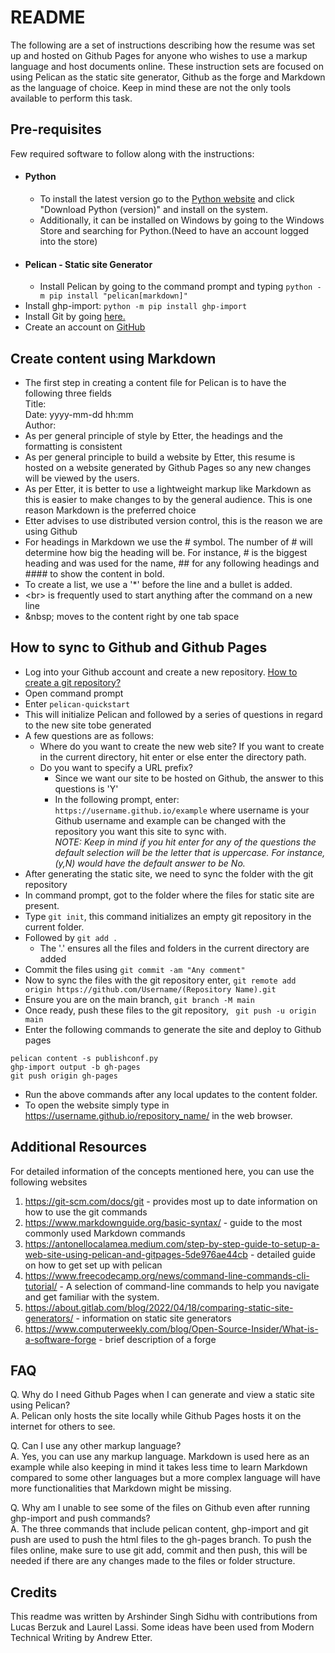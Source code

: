 # README

The following are a set of instructions describing how the resume was set up and hosted on Github Pages for anyone who wishes to use a markup language and host documents online. These instruction sets are focused on using Pelican as the static site generator, Github as the forge and Markdown as the language of choice. Keep in mind these are not the only tools available to perform this task.

## Pre-requisites
Few required software to follow along with the instructions:
* #### Python
  * To install the latest version go to the [Python website](https://www.python.org/downloads/) and click "Download Python (version)" and install on the system.   
  * Additionally, it can be installed on Windows by going to the Windows Store and searching for Python.(Need to have an account logged into the store) 
* #### Pelican - Static site Generator
  * Install Pelican by going to the command prompt and typing ``python -m pip install "pelican[markdown]"``
* Install ghp-import: ``python -m pip install ghp-import``
* Install Git by going [here.](https://git-scm.com/)
* Create an account on [GitHub](https://github.com/)

## Create content using Markdown
* The first step in creating a content file for Pelican is to have the following three fields <br> Title: <br> Date: yyyy-mm-dd hh:mm <br> Author:
* As per general principle of style by Etter, the headings and the formatting is consistent
* As per general principle to build a website by Etter, this resume is hosted on a website generated by Github Pages so any new changes will be viewed by the users.
* As per Etter, it is better to use a lightweight markup like Markdown as this is easier to make changes to by the general audience. This is one reason Markdown is the preferred choice
* Etter advises to use distributed version control, this is the reason we are using Github
* For headings in Markdown we use the # symbol. The number of # will determine how big the heading will be. For instance, # is the biggest heading and was used for the name, ## for any following headings and #### to show the content in bold.
* To create a list, we use a '*' before the line and a bullet is added.
* \<br> is frequently used to start anything after the command on a new line
* \&nbsp; moves to the content right by one tab space

## How to sync to Github and Github Pages
*  Log into your Github account and create a new repository. [How to create a git repository?](https://docs.github.com/en/repositories/creating-and-managing-repositories/creating-a-new-repository)
*  Open command prompt
*  Enter ``pelican-quickstart``
*  This will initialize Pelican and followed by a series of questions in regard to the new site tobe generated
*  A few questions are as follows:
   * Where do you want to create the new web site? If you want to create in the current directory, hit enter or else enter the directory path.
   * Do you want to specify a URL prefix? 
     * Since we want our site to be hosted on Github, the answer to this questions is 'Y'
     * In the following prompt, enter: ``https://username.github.io/example`` where username is your Github username and example can be changed with the repository you want this site to sync with.<br>
 _NOTE: Keep in mind if you hit enter for any of the questions the default selection will be the letter that is uppercase. For instance, (y,N) would have the default answer to be No._
* After generating the static site, we need to sync the folder with the git repository
* In command prompt, got to the folder where the files for static site are present.
* Type ``git init``, this command initializes an empty git repository in the current folder.
* Followed by ``git add .``
  * The '.' ensures all the files and folders in the current directory are added
* Commit the files using ``git commit -am "Any comment"``
* Now to sync the files with the git repository enter, ``git remote add origin https://github.com/Username/(Repository Name).git``
* Ensure you are on the main branch, ``git branch -M main``
* Once ready, push these files to the git repository, `` git push -u origin main``
* Enter the following commands to generate the site and deploy to Github pages <br>
```
pelican content -s publishconf.py
ghp-import output -b gh-pages
git push origin gh-pages 
```
*  Run the above commands after any local updates to the content folder.
*  To open the website simply type in https://username.github.io/repository_name/ in the web browser.

## Additional Resources

For detailed information of the concepts mentioned here, you can use the following websites
1. https://git-scm.com/docs/git - provides most up to date information on how to use the git commands
2. https://www.markdownguide.org/basic-syntax/ - guide to the most commonly used Markdown commands
3. https://antonellocalamea.medium.com/step-by-step-guide-to-setup-a-web-site-using-pelican-and-gitpages-5de976ae44cb - detailed guide on how to get set up with pelican
4. https://www.freecodecamp.org/news/command-line-commands-cli-tutorial/ - A selection of command-line commands to help you navigate and get familiar with the system.
5. https://about.gitlab.com/blog/2022/04/18/comparing-static-site-generators/ - information on static site generators
6. https://www.computerweekly.com/blog/Open-Source-Insider/What-is-a-software-forge - brief description of a forge

## FAQ

Q. Why do I need Github Pages when I can generate and view a static site using Pelican?<br>
A. Pelican only hosts the site locally while Github Pages hosts it on the internet for others to see. 

Q. Can I use any other markup language?<br>
A. Yes, you can use any markup language. Markdown is used here as an example while also keeping in mind it takes less time to learn Markdown compared to some other languages but a more complex language will have more functionalities that Markdown might be missing.

Q. Why am I unable to see some of the files on Github even after running ghp-import and push commands?<br>
A. The three commands that include pelican content, ghp-import and git push are used to push the html files to the gh-pages branch. To push the files online, make sure to use git add, commit and then push, this will be needed if there are any changes made to the files or folder structure.

## Credits

This readme was written by Arshinder Singh Sidhu with contributions from Lucas Berzuk and Laurel Lassi. Some ideas have been used from Modern Technical Writing by Andrew Etter.